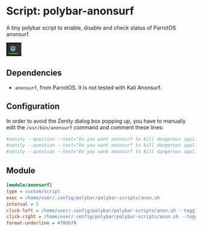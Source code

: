 # Script: polybar-anonsurf

A tiny polybar script to enable, disable and check status of ParrotOS anonsurf.

![anonsurf](image.png)


## Dependencies

* `anonsurf`, from ParrotOS. It is not tested with Kali Anonsurf.


## Configuration

In order to avoid the Zenity dialog box popping up, you have to manually edit the `/usr/bin/anonsurf` command and comment these lines:

```ini
#zenity --question --text="Do you want anonsurf to kill dangerous applications and clean some application caches?" --width 400 && kill_apps
#zenity --question --text="Do you want anonsurf to kill dangerous applications and clean some application caches?" --width 400 && kill_apps
#zenity --question --text="Do you want anonsurf to kill dangerous applications and clean some application caches?" --width 400 && kill_apps
```

## Module

```ini
[module/anonsurf]
type = custom/script
exec = /home/user/.config/polybar/polybar-scripts/anon.sh
interval = 5
click-left = /home/user/.config/polybar/polybar-scripts/anon.sh --toggle 
click-right = /home/user/.config/polybar/polybar-scripts/anon.sh --toggle 
format-underline = #70db70
```
